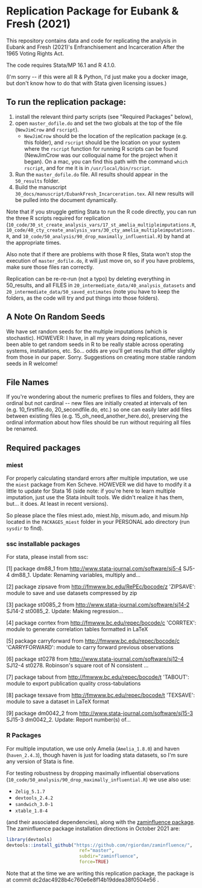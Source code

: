 # Replication Package for Eubank & Fresh (2021)


This repository contains data and code for replicating the analysis in Eubank and Fresh (2021)'s Enfranchisement and Incarceration After the 1965 Voting Rights Act.

The code requires Stata/MP 16.1 and R 4.1.0.

(I'm sorry -- if this were all R & Python, I'd just make you a docker image, but don't know how to do that with Stata given licensing issues.)

## To run the replication package: 

1. install the relevant third party scripts (see "Required Packages" below), 
2. open `master_dofile.do` and set the two globals at the top of the file (`NewJimCrow` and `rscript`). 
   - `NewJimCrow` should be the location of the replication package (e.g. this folder), and `rscript` should be the location on your system where the `rscript` function for running R scripts can be found (NewJimCrow was our colloquial name for the project when it began). On a mac, you can find this path with the command `which rscript`, and for me it is in `/usr/local/bin/rscript`. 
3. Run the `master_dofile.do` file. All results should appear in the `50_results` folder.
4. Build the manuscript `30_docs/manuscript/EubankFresh_Incarceration.tex`. All new results will be pulled into the document dynamically.

Note that if you struggle getting Stata to run the R code directly, you can run the three R scripts required for replication (`10_code/30_st_create_analysis_vars/17_st_amelia_multipleimputations.R`, `10_code/40_cty_create_analysis_vars/30_cty_amelia_multipleimputations.R`, and `10_code/50_analysis/90_drop_maximally_influential.R`) by hand at the appropriate times.

Also note that if there are problems with those R files, Stata won't stop the execution of `master_dofile.do`, it will just move on, so if you have problems, make sure those files ran correctly. 

Replication can be re-re-run (not a typo) by deleting everything in 50_results, and all FILES in `20_intermediate_data/40_analysis_datasets` and `20_intermediate_data/50_saved_estimates` (note you have to keep the folders, as the code will try and put things into those folders).

## A Note On Random Seeds

We have set random seeds for the multiple imputations (which is stochastic). HOWEVER: I have, in all my years doing replications, never been able to get random seeds in R to be really stable across operating systems, installations, etc. So... odds are you'll get results that differ slightly from those in our paper. Sorry. Suggestions on creating more stable random seeds in R welcome!

## File Names

If you're wondering about the numeric prefixes to files and folders, they are ordinal but not cardinal -- new files are initially created at intervals of ten (e.g. 10_firstfile.do, 20_secondfile.do, etc.) so one can easily later add files between existing files (e.g. 15_oh_need_another_here.do), preserving the ordinal information about how files should be run without requiring all files be renamed.

## Required packages

### miest

For properly calculating standard errors after multiple imputation, we use the `miest` package from Ken Scheve. HOWEVER we did have to modify it a little to update for Stata 16 (side note: if you're here to learn multiple imputation, just use the Stata inbuilt tools. We didn't realize it has them, but... it does. At least in recent versions). 

So please place the files miest.ado, miest.hlp, misum.ado, and misum.hlp located in the `PACKAGES_miest` folder in your PERSONAL ado directory (run `sysdir` to find).

### ssc installable packages 

For stata, please install from ssc:

[1] package dm88_1 from http://www.stata-journal.com/software/sj5-4
      SJ5-4 dm88_1.  Update:  Renaming variables, multiply and...

[2] package zipsave from http://fmwww.bc.edu/RePEc/bocode/z
      'ZIPSAVE': module to save and use datasets compressed by zip

[3] package st0085_2 from http://www.stata-journal.com/software/sj14-2
      SJ14-2 st0085_2. Update: Making regression...

[4] package corrtex from http://fmwww.bc.edu/repec/bocode/c
      'CORRTEX': module to generate correlation tables formatted in LaTeX

[5] package carryforward from http://fmwww.bc.edu/repec/bocode/c
      'CARRYFORWARD': module to carry forward previous observations

[6] package st0278 from http://www.stata-journal.com/software/sj12-4
      SJ12-4 st0278. Robinson's square root of N consistent ...

[7] package tabout from http://fmwww.bc.edu/repec/bocode/t
      'TABOUT': module to export publication quality cross-tabulations

[8] package texsave from http://fmwww.bc.edu/repec/bocode/t
      'TEXSAVE': module to save a dataset in LaTeX format

[9] package dm0042_2 from http://www.stata-journal.com/software/sj15-3
      SJ15-3 dm0042_2. Update: Report number(s) of...


### R Packages

For multiple imputation, we use only Amelia (`Amelia_1.8.0`) and haven (`haven_2.4.3`), though haven is just for loading stata datasets, so I'm sure any version of Stata is fine. 

For testing robustness by dropping maximally influential observations (`10_code/50_analysis/90_drop_maximally_influential.R`) we use also use:

- `Zelig_5.1.7`
- `devtools_2.4.2`
- `sandwich_3.0-1`
- `xtable_1.8-4`

(and their associated dependencies), along with the [zaminfluence package](https://github.com/rgiordan/zaminfluence). The zaminfluence package installation directions in October 2021 are:

```r
library(devtools)
devtools::install_github("https://github.com/rgiordan/zaminfluence/",
                           ref="master",
                           subdir="zaminfluence",
                           force=TRUE)
```

Note that at the time we are writing this replication package, the package is at commit dc2dac4928b4c760e6e8f14b19ddea38f0504e56 . 
